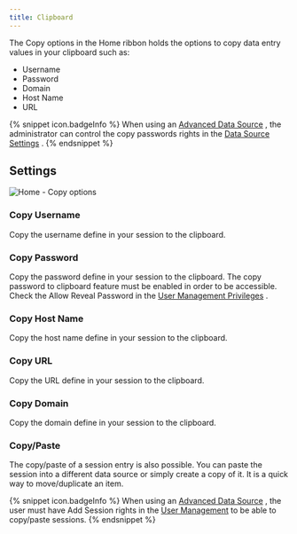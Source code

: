 ```yaml
---
title: Clipboard
---
```

The Copy options in the Home ribbon holds the options to copy data entry values in your clipboard such as:  

* Username 
* Password 
* Domain 
* Host Name 
* URL 

{% snippet icon.badgeInfo %}
When using an [Advanced Data Source](/rdm/mac/data-sources/data-sources-types/advanced-data-sources/) , the administrator can control the copy passwords rights in the [Data Source Settings](/rdm/mac/commands/administration/system-settings/) . 
{% endsnippet %}
 
## Settings 

![Home - Copy options](/img/en/rdm/mac/clip10327.png) 

### Copy Username 

Copy the username define in your session to the clipboard. 

### Copy Password 

Copy the password define in your session to the clipboard.   The copy password to clipboard feature must be enabled in order to be accessible. Check the Allow Reveal Password in the [User Management Privileges](/rdm/mac/commands/administration/user-management/) . 

### Copy Host Name 

Copy the host name define in your session to the clipboard. 

### Copy URL 

Copy the URL define in your session to the clipboard. 

### Copy Domain 

Copy the domain define in your session to the clipboard. 

### Copy/Paste 
The copy/paste of a session entry is also possible. You can paste the session into a different data source or simply create a copy of it. It is a quick way to move/duplicate an item. 

{% snippet icon.badgeInfo %}
When using an [Advanced Data Source](/rdm/mac/data-sources/data-sources-types/advanced-data-sources/) , the user must have Add Session rights in the [User Management](/rdm/mac/commands/administration/user-management/permissions/) to be able to copy/paste sessions. 
{% endsnippet %}
 

